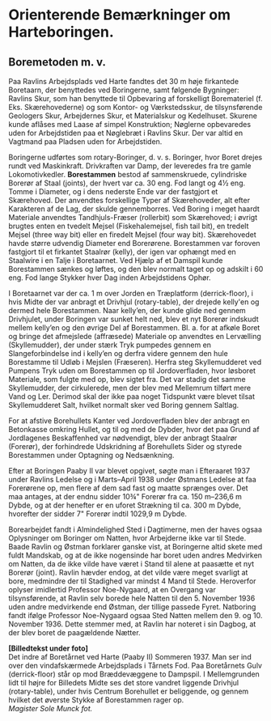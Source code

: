 # Orienterende Bemærkninger om Harteboringen.

## Boremetoden m. v.

Paa Ravlins Arbejdsplads ved Harte fandtes det 30 m høje firkantede Boretaarn, der benyttedes ved Boringerne, samt følgende Bygninger: Ravlins Skur, som han benyttede til Opbevaring af forskelligt Boremateriel (f. Eks. Skærehovederne) og som Kontor- og Værkstedsskur, de tilsynsførende Geologers Skur, Arbejdernes Skur, et Materialskur og Kedel­huset. Skurene kunde aflåses med Laase af simpel Konstruktion; Nøglerne opbevaredes uden for Arbejdstiden paa et Nøglebræt i Ravlins Skur. Der var altid en Vagtmand paa Pladsen uden for Arbejdstiden.

Boringerne udførtes som rotary-Boringer, d. v. s. Boringer, hvor Boret drejes rundt ved Maskinkraft. Drivkraften var Damp, der leveredes fra tre gamle Lokomotivkedler. **Borestammen** bestod af sammenskruede, cylindriske Borerør af Staal (joints), der hvert var ca. 30 eng. Fod langt og 4½ eng. Tomme i Diameter, og i dens nederste Ende var der fastgjort et Skærehoved. Der anvendtes forskellige Typer af Skærehoveder, alt efter Karakteren af de Lag, der skulde gennemborres. Ved Boring i meget haardt Materiale anvendtes Tandhjuls-Fræser (rollerbit) som Skærehoved; i øvrigt brugtes enten en tvedelt Mejsel (Fiskehalemejsel, fish tail bit), en tredelt Mejsel (three way bit) eller en firedelt Mejsel (four way bit). Skærehovedet havde større udvendig Diameter end Borerørene. Borestammen var foroven fastgjort til et firkantet Staalrør (kelly), der igen var ophængt med en Staalwire i en Talje i Boretaarnet. Ved Hjælp af et Damspil kunde Borestammen sænkes og løftes, og den blev normalt taget op og adskilt i 60 eng. Fod lange Stykker hver Dag inden Arbejdstidens Ophør.

I Boretaarnet var der ca. 1 m over Jorden en Træplatform (derrick-floor), i hvis Midte der var anbragt et Drivhjul (rotary-table), der drejede kelly'en og dermed hele Borestammen. Naar kelly’en, der kunde glide ned gennem Drivhjulet, under Boringen var sunket helt ned, blev et nyt Borerør indskudt mellem kelly’en og den øvrige Del af Borestammen. Bl. a. for at afkøle Boret og bringe det afmejslede (affræsede) Materiale op anvendtes en Lervælling (Skyllemudder), der under stærk Tryk pumpedes gennem en Slangeforbindelse ind i kelly’en og derfra videre gennem den hule Borestamme til Udløb i Mejslen (Fræseren). Herfra steg Skyllemudderet ved Pumpens Tryk uden om Borestammen op til Jordoverfladen, hvor løs­boret Materiale, som fulgte med op, blev sigtet fra. Det var stadig det samme Skyllemudder, der cirkulerede, men der blev med Mellemrum tilført mere Vand og Ler. Derimod skal der ikke paa noget Tidspunkt være blevet tilsat Skyllemudderet Salt, hvilket normalt sker ved Boring gennem Saltlag.

For at afstive Borehullets Kanter ved Jordoverfladen blev der an­bragt en Betonkasse omkring Hullet, og til og med de Dybder, hvor det paa Grund af Jordlagenes Beskaffenhed var nødvendigt, blev der anbragt Staal­rør (Forerør), der forhindrede Udskridning af Borehullets Sider og styrede Borestammen under Optagning og Nedsænkning.

Efter at Boringen Paaby II var blevet opgivet, søgte man i Efteraaret 1937 under Ravlins Ledelse og i Marts–April 1938 under Østmans Ledelse at faa Forerørene op, men flere af dem sad fast og maatte sprænges over. Det maa antages, at der endnu sidder 10¾" Forerør fra ca. 150 m–236,6 m Dybde, og at der hen­efter er en uforet Strækning til ca. 300 m Dybde, hvorefter der sidder 7" Forerør indtil 1029,9 m Dybde.

Borearbejdet fandt i Almindelighed Sted i Dagtimerne, men der haves ogsaa Oplysninger om Boringer om Natten, hvor Arbejderne ikke var til Stede. Baade Ravlin og Østman forklarer ganske vist, at Boringerne altid skete med fuldt Mandskab, og at de ikke nogensinde har boret uden andres Medvirken om Natten, da de ikke vilde have været i Stand til alene at paa­sætte et nyt Borerør (joint). Ravlin hævder endog, at det vilde være meget svarligt at bore, medmindre der til Stadighed var mindst 4 Mand til Stede. Heroverfor oplyser imidlertid Professor Noe-Nygaard, at en Overgang var tilsynsførende, at Ravlin selv borede hele Natten til den 5. November 1936 uden andre medvirkende end Østman, der tillige passede Fyret. Natboring fandt ifølge Professor Noe-Nygaard ogsaa Sted Natten mellem den 9. og 10. November 1936. Dette stemmer med, at Ravlin har noteret i sin Dagbog, at der blev boret de paagældende Nætter.

**[Billedtekst under foto]**  
Det indre af Boretårnet ved Harte (Paaby II) Sommeren 1937. Man ser ind over den vindafskærmede Arbejdsplads i Tårnets Fod. Paa Boretårnets Gulv (derrick-floor) står op mod Bræddevæggene to Dampspil. I Mellemgrunden lidt til højre for Billedets Midte ses det store vandret liggende Drivhjul (rotary-table), under hvis Centrum Borehullet er beliggende, og gennem hvilket det øverste Stykke af Borestammen rager op.  
*Magister Sole Munck fot.*